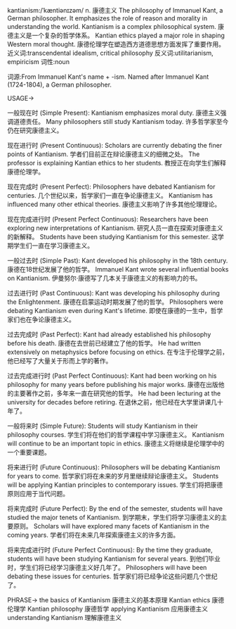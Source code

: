 kantianism:/ˈkæntiənɪzəm/
n.
康德主义
The philosophy of Immanuel Kant, a German philosopher.  It emphasizes the role of reason and morality in understanding the world.
Kantianism is a complex philosophical system. 康德主义是一个复杂的哲学体系。
Kantian ethics played a major role in shaping Western moral thought. 康德伦理学在塑造西方道德思想方面发挥了重要作用。
近义词:transcendental idealism, critical philosophy
反义词:utilitarianism, empiricism
词性:noun

词源:From Immanuel Kant's name + -ism.  Named after Immanuel Kant (1724-1804), a German philosopher.

USAGE->

一般现在时 (Simple Present):
Kantianism emphasizes moral duty. 康德主义强调道德责任。
Many philosophers still study Kantianism today. 许多哲学家至今仍在研究康德主义。

现在进行时 (Present Continuous):
Scholars are currently debating the finer points of Kantianism. 学者们目前正在辩论康德主义的细微之处。
The professor is explaining Kantian ethics to her students. 教授正在向学生们解释康德伦理学。

现在完成时 (Present Perfect):
Philosophers have debated Kantianism for centuries.  几个世纪以来，哲学家们一直在争论康德主义。
Kantianism has influenced many other ethical theories. 康德主义影响了许多其他伦理理论。

现在完成进行时 (Present Perfect Continuous):
Researchers have been exploring new interpretations of Kantianism. 研究人员一直在探索对康德主义的新解释。
Students have been studying Kantianism for this semester. 这学期学生们一直在学习康德主义。

一般过去时 (Simple Past):
Kant developed his philosophy in the 18th century. 康德在18世纪发展了他的哲学。
Immanuel Kant wrote several influential books on Kantianism. 伊曼努尔·康德写了几本关于康德主义的有影响力的书。


过去进行时 (Past Continuous):
Kant was developing his philosophy during the Enlightenment. 康德在启蒙运动时期发展了他的哲学。
Philosophers were debating Kantianism even during Kant's lifetime. 即使在康德的一生中，哲学家们也在争论康德主义。

过去完成时 (Past Perfect):
Kant had already established his philosophy before his death. 康德在去世前已经建立了他的哲学。
He had written extensively on metaphysics before focusing on ethics. 在专注于伦理学之前，他已经写了大量关于形而上学的著作。

过去完成进行时 (Past Perfect Continuous):
Kant had been working on his philosophy for many years before publishing his major works. 康德在出版他的主要著作之前，多年来一直在研究他的哲学。
He had been lecturing at the university for decades before retiring. 在退休之前，他已经在大学里讲课几十年了。

一般将来时 (Simple Future):
Students will study Kantianism in their philosophy courses. 学生们将在他们的哲学课程中学习康德主义。
Kantianism will continue to be an important topic in ethics. 康德主义将继续是伦理学中的一个重要课题。

将来进行时 (Future Continuous):
Philosophers will be debating Kantianism for years to come. 哲学家们将在未来的岁月里继续辩论康德主义。
Students will be applying Kantian principles to contemporary issues. 学生们将把康德原则应用于当代问题。

将来完成时 (Future Perfect):
By the end of the semester, students will have studied the major tenets of Kantianism. 到学期末，学生们将学习康德主义的主要原则。
Scholars will have explored many facets of Kantianism in the coming years. 学者们将在未来几年探索康德主义的许多方面。

将来完成进行时 (Future Perfect Continuous):
By the time they graduate, students will have been studying Kantianism for several years. 到他们毕业时，学生们将已经学习康德主义好几年了。
Philosophers will have been debating these issues for centuries. 哲学家们将已经争论这些问题几个世纪了。


PHRASE->
the basics of Kantianism  康德主义的基本原理
Kantian ethics 康德伦理学
Kantian philosophy 康德哲学
applying Kantianism 应用康德主义
understanding Kantianism 理解康德主义
